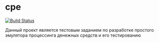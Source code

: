 # cpe
[![Build Status](https://travis-ci.org/abelyaevskiy/cpe.svg?branch=master)](https://travis-ci.org/abelyaevskiy/cpe)

Данный проект является тестовым заданием по разработке простого эмулятора процессинга денежных средств и его тестированию
